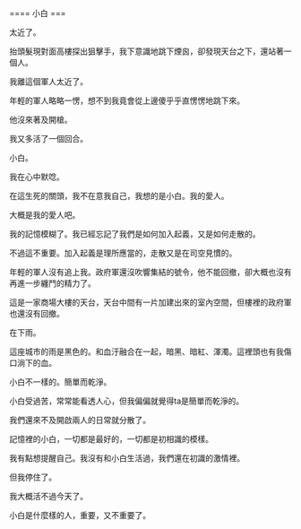 ==== 小白 ===

太近了。

抬頭髮現對面高樓探出狙擊手，我下意識地跳下煙囪，卻發現天台之下，還站著一個人。

我離這個軍人太近了。

年輕的軍人略略一愣，想不到我竟會從上邊傻乎乎直愣愣地跳下來。

他沒來著及開槍。

我又多活了一個回合。

小白。

我在心中默唸。

在這生死的關頭，我不在意我自己，我想的是小白。我的愛人。

大概是我的愛人吧。

我的記憶模糊了。我已經忘記了我們是如何加入起義，又是如何走散的。

不過這不重要。加入起義是理所應當的，走散又是在司空見慣的。

年輕的軍人沒有追上我。政府軍還沒吹響集結的號令，他不能回撤，卻大概也沒有再進一步纏鬥的精力了。

這是一家商場大樓的天台，天台中間有一片加建出來的室內空間，但樓裡的政府軍也還沒有回撤。

在下雨。

這座城市的雨是黑色的。和血汙融合在一起，暗黑、暗紅、渾濁。這裡頭也有我傷口淌下的血。

小白不一樣的。簡單而乾淨。

小白受過苦，常常能看透人心，但我偏偏就覺得ta是簡單而乾淨的。

我們還來不及開啟兩人的日常就分散了。

記憶裡的小白，一切都是最好的，一切都是初相識的模樣。

我有點想提醒自己。我沒有和小白生活過，我們還在初識的激情裡。

但我停住了。

我大概活不過今天了。

小白是什麼樣的人，重要，又不重要了。